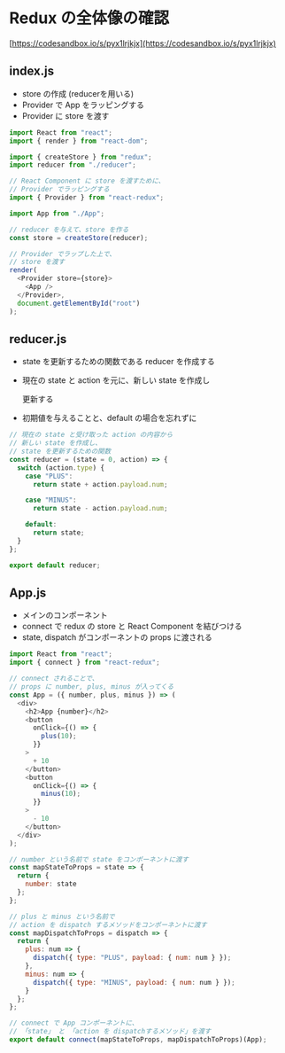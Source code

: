 # Redux の全体像の確認

[https://codesandbox.io/s/pyx1lrjkjx](https://codesandbox.io/s/pyx1lrjkjx)

## index.js

* store の作成 \(reducerを用いる\)
* Provider で App をラッピングする
* Provider に store を渡す

```javascript
import React from "react";
import { render } from "react-dom";

import { createStore } from "redux";
import reducer from "./reducer";

// React Component に store を渡すために、
// Provider でラッピングする
import { Provider } from "react-redux";

import App from "./App";

// reducer を与えて、store を作る
const store = createStore(reducer);

// Provider でラップした上で、
// store を渡す
render(
  <Provider store={store}>
    <App />
  </Provider>,
  document.getElementById("root")
);
```

## reducer.js

* state を更新するための関数である reducer を作成する
* 現在の state と action を元に、新しい state を作成し

  更新する

* 初期値を与えることと、default の場合を忘れずに

```javascript
// 現在の state と受け取った action の内容から
// 新しい state を作成し、
// state を更新するための関数
const reducer = (state = 0, action) => {
  switch (action.type) {
    case "PLUS":
      return state + action.payload.num;

    case "MINUS":
      return state - action.payload.num;

    default:
      return state;
  }
};

export default reducer;
```

## App.js

* メインのコンポーネント
* connect で redux の store と React Component を結びつける
* state, dispatch がコンポーネントの props に渡される

```javascript
import React from "react";
import { connect } from "react-redux";

// connect されることで、
// props に number, plus, minus が入ってくる
const App = ({ number, plus, minus }) => (
  <div>
    <h2>App {number}</h2>
    <button
      onClick={() => {
        plus(10);
      }}
    >
      + 10
    </button>
    <button
      onClick={() => {
        minus(10);
      }}
    >
      - 10
    </button>
  </div>
);

// number という名前で state をコンポーネントに渡す
const mapStateToProps = state => {
  return {
    number: state
  };
};

// plus と minus という名前で
// action を dispatch するメソッドをコンポーネントに渡す
const mapDispatchToProps = dispatch => {
  return {
    plus: num => {
      dispatch({ type: "PLUS", payload: { num: num } });
    },
    minus: num => {
      dispatch({ type: "MINUS", payload: { num: num } });
    }
  };
};

// connect で App コンポーネントに、
// 「state」 と 「action を dispatchするメソッド」を渡す
export default connect(mapStateToProps, mapDispatchToProps)(App);
```

